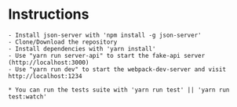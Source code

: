 # Instructions
    - Install json-server with 'npm install -g json-server'
    - Clone/Download the repository
    - Install dependencies with 'yarn install'
    - Use "yarn run server-api" to start the fake-api server (http://localhost:3000)
    - Use "yarn run dev" to start the webpack-dev-server and visit http://localhost:1234
  
    * You can run the tests suite with 'yarn run test' || 'yarn run test:watch'
    
  
